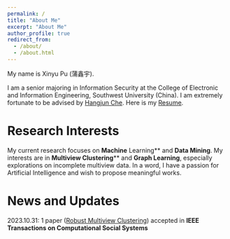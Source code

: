 ```yaml
---
permalink: /
title: "About Me"
excerpt: "About Me"
author_profile: true
redirect_from: 
  - /about/
  - /about.html
---
```


My name is Xinyu Pu (蒲鑫宇).

I am a senior majoring in Information Security at the College of Electronic and Information Engineering, Southwest University (China). 
I am extremely fortunate to be advised by [Hangjun Che](https://www.researchgate.net/profile/Che-Hangjun). Here is my [Resume](). 

Research Interests
======
My current research focuses on **Machine** Learning** and **Data Mining**. 
My interests are in **Multiview Clustering**** and **Graph Learning**, especially explorations on incomplete multiview data. 
In a word, I have a passion for Artificial Intelligence and wish to propose meaningful works. 

News and Updates
======
2023.10.31: 1 paper ([Robust Multiview Clustering](10.1109/TCSS.2023.3331366)) accepted in **IEEE Transactions on Computational Social Systems**